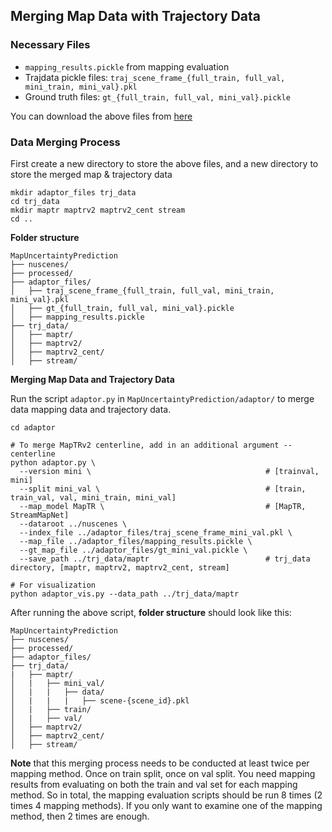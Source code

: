 ## Merging Map Data with Trajectory Data

### Necessary Files
- `mapping_results.pickle` from mapping evaluation
- Trajdata pickle files: `traj_scene_frame_{full_train, full_val, mini_train, mini_val}.pkl`
- Ground truth files: `gt_{full_train, full_val, mini_val}.pickle`

You can download the above files from [here](https://drive.google.com/drive/folders/17kqpilI4dP6ZY7XFnWArPbMSlpDq8ErM?usp=drive_link)

### Data Merging Process

First create a new directory to store the above files, and a new directory to store the merged map & trajectory data

```
mkdir adaptor_files trj_data
cd trj_data
mkdir maptr maptrv2 maptrv2_cent stream
cd ..
```

**Folder structure**
```
MapUncertaintyPrediction
├── nuscenes/
├── processed/
├── adaptor_files/
│   ├── traj_scene_frame_{full_train, full_val, mini_train, mini_val}.pkl
│   ├── gt_{full_train, full_val, mini_val}.pickle
│   ├── mapping_results.pickle
├── trj_data/
│   ├── maptr/
│   ├── maptrv2/
│   ├── maptrv2_cent/
│   ├── stream/
```

**Merging Map Data and Trajectory Data**

Run the script `adaptor.py` in `MapUncertaintyPrediction/adaptor/` to merge data mapping data and trajectory data. 

```
cd adaptor

# To merge MapTRv2 centerline, add in an additional argument --centerline
python adaptor.py \
  --version mini \                                       # [trainval, mini]
  --split mini_val \                                     # [train, train_val, val, mini_train, mini_val]
  --map_model MapTR \                                    # [MapTR, StreamMapNet]
  --dataroot ../nuscenes \
  --index_file ../adaptor_files/traj_scene_frame_mini_val.pkl \
  --map_file ../adaptor_files/mapping_results.pickle \
  --gt_map_file ../adaptor_files/gt_mini_val.pickle \
  --save_path ../trj_data/maptr                          # trj_data directory, [maptr, maptrv2, maptrv2_cent, stream]

# For visualization
python adaptor_vis.py --data_path ../trj_data/maptr                        
```

After running the above script, **folder structure** should look like this:
```
MapUncertaintyPrediction
├── nuscenes/
├── processed/
├── adaptor_files/
├── trj_data/
|   ├── maptr/
│   |   ├── mini_val/
│   |   |   ├── data/
│   |   |   |   ├── scene-{scene_id}.pkl
│   |   ├── train/
│   |   ├── val/
│   ├── maptrv2/
│   ├── maptrv2_cent/
│   ├── stream/
```

**Note** that this merging process needs to be conducted at least twice per mapping method. Once on train split, once on val split. You need mapping results from evaluating on both the train and val set for each mapping method. So in total, the mapping evaluation scripts should be run 8 times (2 times 4 mapping methods). If you only want to examine one of the mapping method, then 2 times are enough.
